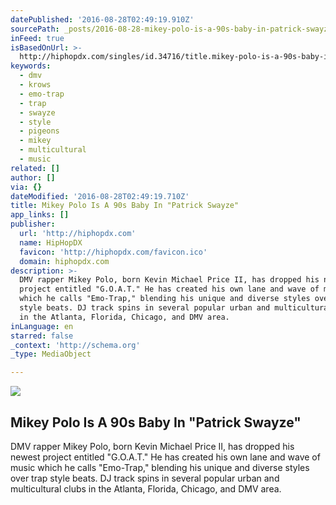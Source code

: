 ```yaml
---
datePublished: '2016-08-28T02:49:19.910Z'
sourcePath: _posts/2016-08-28-mikey-polo-is-a-90s-baby-in-patrick-swayze.md
inFeed: true
isBasedOnUrl: >-
  http://hiphopdx.com/singles/id.34716/title.mikey-polo-is-a-90s-baby-in-patrick-swayze
keywords:
  - dmv
  - krows
  - emo-trap
  - trap
  - swayze
  - style
  - pigeons
  - mikey
  - multicultural
  - music
related: []
author: []
via: {}
dateModified: '2016-08-28T02:49:19.710Z'
title: Mikey Polo Is A 90s Baby In "Patrick Swayze"
app_links: []
publisher:
  url: 'http://hiphopdx.com'
  name: HipHopDX
  favicon: 'http://hiphopdx.com/favicon.ico'
  domain: hiphopdx.com
description: >-
  DMV rapper Mikey Polo, born Kevin Michael Price II, has dropped his newest
  project entitled "G.O.A.T." He has created his own lane and wave of music
  which he calls "Emo-Trap," blending his unique and diverse styles over trap
  style beats. DJ track spins in several popular urban and multicultural clubs
  in the Atlanta, Florida, Chicago, and DMV area.
inLanguage: en
starred: false
_context: 'http://schema.org'
_type: MediaObject

---
```

<article style=""><img src="https://imgflo.herokuapp.com/graph/vahj1ThiexotieMo/0262728ea66acb6d9f7b62ff19ad9dea/noop.jpg?input=http%3A%2F%2Fs3.amazonaws.com%2Fhiphopdx-production%2F2016%2F08%2FMikey-Polo-PatrickSwayze-696x620.jpg" /><h1>Mikey Polo Is A 90s Baby In "Patrick Swayze"</h1><p>DMV rapper Mikey Polo, born Kevin Michael Price II, has dropped his newest project entitled "G.O.A.T." He has created his own lane and wave of music which he calls "Emo-Trap," blending his unique and diverse styles over trap style beats. DJ track spins in several popular urban and multicultural clubs in the Atlanta, Florida, Chicago, and DMV area.</p></article>